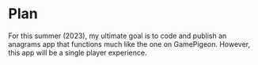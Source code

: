# Plan

For this summer (2023), my ultimate goal is to code and publish an anagrams app that functions much like the one on GamePigeon. However, this app will be a single player experience.
